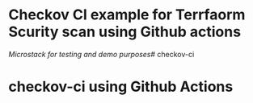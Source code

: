 # Checkov CI example for Terrfaorm Scurity scan using Github actions

*Microstack for testing and demo purposes*# checkov-ci
# checkov-ci using Github Actions

